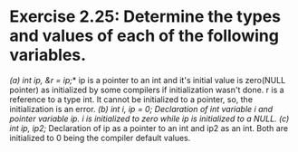 # Exercise 2.25: Determine the types and values of each of the following variables.

**(a) int* ip, &r = ip;**
ip is a pointer to an int and it's initial value is zero(NULL pointer) as initialized by some compilers if initialization wasn't done.
r is a reference to a type int. It cannot be initialized to a pointer, so, the initialization is an error.
**(b) int i, *ip = 0;**
Declaration of int variable i and pointer variable ip.
i is initialized to zero while ip is initialized to a NULL.
**(c) int* ip, ip2;**
Declaration of ip as a pointer to an int and ip2 as an int.
Both are initialized to 0 being the compiler default values.
